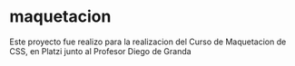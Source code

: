 # maquetacion
Este proyecto fue realizo para la realizacion del Curso de Maquetacion de CSS, en Platzi junto al Profesor Diego de Granda
